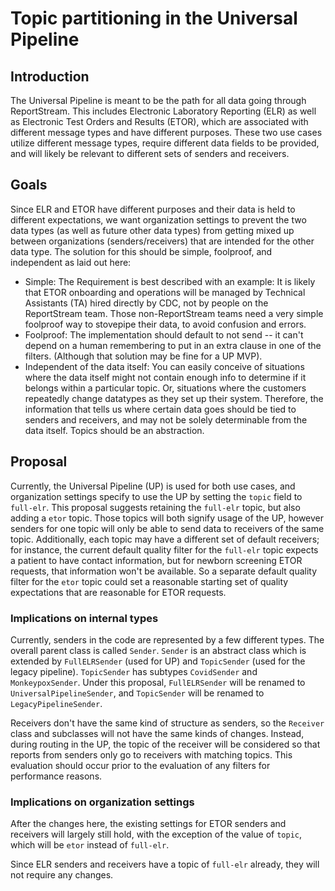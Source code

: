 # Topic partitioning in the Universal Pipeline

## Introduction

The Universal Pipeline is meant to be the path for all data going through ReportStream. This includes Electronic
Laboratory Reporting (ELR) as well as Electronic Test Orders and Results (ETOR), which are associated with different
message types and have different purposes. These two use cases utilize different message types, require different data
fields to be provided, and will likely be relevant to different sets of senders and receivers.

## Goals

Since ELR and ETOR have different purposes and their data is held to different expectations, we want organization
settings to prevent the two data types (as well as future other data types) from getting mixed up between
organizations (senders/receivers) that are intended for the other data type. The solution for this should be simple,
foolproof, and independent as laid out here:

- Simple: The Requirement is best described with an example: It is likely that ETOR onboarding and operations will be
  managed by Technical Assistants (TA) hired directly by CDC, not by people on the ReportStream team. Those
  non-ReportStream teams need a very simple foolproof way to stovepipe their data, to avoid confusion and errors.
- Foolproof: The implementation should default to not send -- it can't depend on a human remembering to put in an extra
  clause in one of the filters. (Although that solution may be fine for a UP MVP).
- Independent of the data itself: You can easily conceive of situations where the data itself might not contain enough
  info to determine if it belongs within a particular topic. Or, situations where the customers repeatedly change
  datatypes as they set up their system. Therefore, the information that tells us where certain data goes should be tied
  to senders and receivers, and may not be solely determinable from the data itself. Topics should be an abstraction.

## Proposal

Currently, the Universal Pipeline (UP) is used for both use cases, and organization settings specify to use the UP by
setting the `topic` field to `full-elr`. This proposal suggests retaining the `full-elr` topic, but also adding a `etor`
topic. Those topics will both signify usage of the UP, however senders for one topic will only be able to send data to
receivers of the same topic. Additionally, each topic may have a different set of default receivers; for instance, the
current default quality filter for the `full-elr` topic expects a patient to have contact information, but for newborn
screening ETOR requests, that information won't be available. So a separate default quality filter for the `etor` topic
could set a reasonable starting set of quality expectations that are reasonable for ETOR requests.

### Implications on internal types

Currently, senders in the code are represented by a few different types. The overall parent class is called `Sender`.
`Sender` is an abstract class which is extended by `FullELRSender` (used for UP) and `TopicSender` (used for the legacy
pipeline). `TopicSender` has subtypes `CovidSender` and `MonkeypoxSender`. Under this proposal, `FullELRSender`
will be renamed to `UniversalPipelineSender`, and `TopicSender` will be renamed to `LegacyPipelineSender`.

Receivers don't have the same kind of structure as senders, so the `Receiver` class and subclasses will not have the
same kinds of changes. Instead, during routing in the UP, the topic of the receiver will be considered so that reports
from senders only go to receivers with matching topics. This evaluation should occur prior to the evaluation of any
filters for performance reasons.

### Implications on organization settings

After the changes here, the existing settings for ETOR senders and receivers will largely still hold, with the exception
of the value of `topic`, which will be `etor` instead of `full-elr`.

Since ELR senders and receivers have a topic of `full-elr` already, they will not require any changes.


